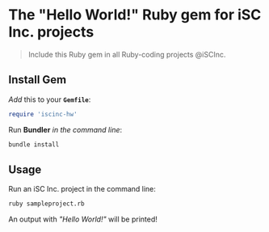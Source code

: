 # The "Hello World!" Ruby gem for iSC Inc. projects

> Include this Ruby gem in all Ruby-coding projects @iSCInc.


## Install Gem
*Add* this to your **`Gemfile`**:

```ruby
require 'iscinc-hw'
```

Run **Bundler** *in the command line*:

```cl
bundle install
```

## Usage
Run an iSC Inc. project in the command line:

```cl
ruby sampleproject.rb
```

An output with *"Hello World!"* will be printed!
